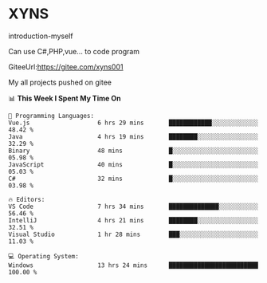 # XYNS
introduction-myself

Can use C#,PHP,vue... to code program

GiteeUrl:https://gitee.com/xyns001

My all projects pushed on gitee

<!--START_SECTION:waka-->
📊 **This Week I Spent My Time On** 

```text
💬 Programming Languages: 
Vue.js                   6 hrs 29 mins       ████████████░░░░░░░░░░░░░   48.42 % 
Java                     4 hrs 19 mins       ████████░░░░░░░░░░░░░░░░░   32.29 % 
Binary                   48 mins             █░░░░░░░░░░░░░░░░░░░░░░░░   05.98 % 
JavaScript               40 mins             █░░░░░░░░░░░░░░░░░░░░░░░░   05.03 % 
C#                       32 mins             █░░░░░░░░░░░░░░░░░░░░░░░░   03.98 % 

🔥 Editors: 
VS Code                  7 hrs 34 mins       ██████████████░░░░░░░░░░░   56.46 % 
IntelliJ                 4 hrs 21 mins       ████████░░░░░░░░░░░░░░░░░   32.51 % 
Visual Studio            1 hr 28 mins        ███░░░░░░░░░░░░░░░░░░░░░░   11.03 % 

💻 Operating System: 
Windows                  13 hrs 24 mins      █████████████████████████   100.00 % 
```


<!--END_SECTION:waka-->
